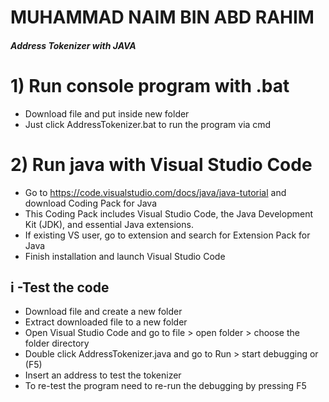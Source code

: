 # MUHAMMAD NAIM BIN ABD RAHIM
#### _Address Tokenizer with JAVA_

# 1) Run console program with .bat 

- Download file and put inside new folder
- Just click AddressTokenizer.bat to run the program via cmd

# 2) Run java with Visual Studio Code

- Go to https://code.visualstudio.com/docs/java/java-tutorial and download Coding Pack for Java
- This Coding Pack includes Visual Studio Code, the Java Development Kit (JDK), and essential Java extensions. 
- If existing VS user, go to extension and search for Extension Pack for Java 
- Finish installation and launch Visual Studio Code

## i -Test the code

- Download file and create a new folder
- Extract downloaded file to a new folder
- Open Visual Studio Code and go to file > open folder > choose the folder directory
- Double click AddressTokenizer.java and go to Run > start debugging or (F5)
- Insert an address to test the tokenizer
- To re-test the program need to re-run the debugging by pressing F5



